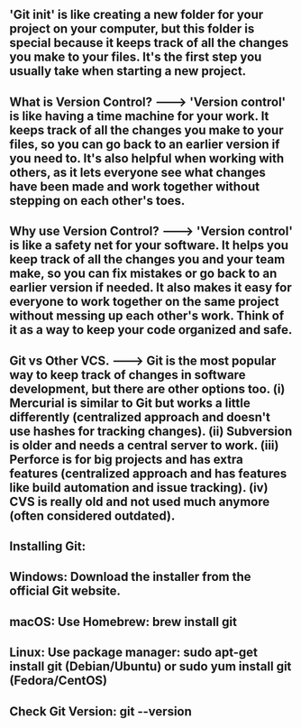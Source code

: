 ## 'Git init' is like creating a new folder for your project on your computer, but this folder is special because it keeps track of all the changes you make to your files. It's the first step you usually take when starting a new project.

## What is Version Control? ---> 'Version control' is like having a time machine for your work. It keeps track of all the changes you make to your files, so you can go back to an earlier version if you need to. It's also helpful when working with others, as it lets everyone see what changes have been made and work together without stepping on each other's toes.

## Why use Version Control? ---> 'Version control' is like a safety net for your software. It helps you keep track of all the changes you and your team make, so you can fix mistakes or go back to an earlier version if needed. It also makes it easy for everyone to work together on the same project without messing up each other's work. Think of it as a way to keep your code organized and safe.

## Git vs Other VCS. ---> Git is the most popular way to keep track of changes in software development, but there are other options too. (i) Mercurial is similar to Git but works a little differently (centralized approach and doesn't use hashes for tracking changes). (ii) Subversion is older and needs a central server to work. (iii) Perforce is for big projects and has extra features (centralized approach and has features like build automation and issue tracking). (iv) CVS is really old and not used much anymore (often considered outdated).

## Installing Git:
## Windows: Download the installer from the official Git website.
## macOS: Use Homebrew: brew install git
## Linux: Use package manager: sudo apt-get install git (Debian/Ubuntu) or sudo yum install git (Fedora/CentOS)
## Check Git Version: git --version
